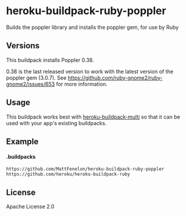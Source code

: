 # heroku-buildpack-ruby-poppler

Builds the poppler library and installs the poppler gem, for use by Ruby

## Versions

This buildpack installs Poppler 0.38.

0.38 is the last released version to work with the latest version of the poppler
gem (3.0.7). See https://github.com/ruby-gnome2/ruby-gnome2/issues/653
for more information.

## Usage

This buildpack works best with [heroku-buildpack-multi](https://github.com/ddollar/heroku-buildpack-multi) so that it can be used with your app's existing buildpacks.

## Example

#### .buildpacks

    https://github.com/MattFenelon/heroku-buildpack-ruby-poppler
    https://github.com/heroku/heroku-buildpack-ruby

## License

Apache License 2.0
